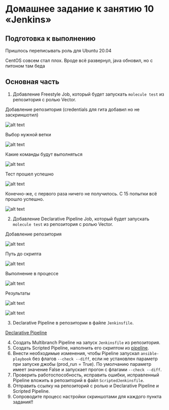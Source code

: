 # Домашнее задание к занятию 10 «Jenkins»

## Подготовка к выполнению

Пришлось переписывать роль для Ubuntu 20.04

CentOS совсем стал плох. Вроде всё развернул, java обновил, но с питоном там беда

## Основная часть

1. Добавление Freestyle Job, который будет запускать `molecule test` из репозитория с ролью Vector.

Добавление репозитория (credentials для гита добавил но не заскриншотил)

![alt text](<freestyle add git.png>)

Выбор нужной ветки

![alt text](<freestyle add git 2.png>)

Какие команды будут выполняться

![alt text](<freestyle shell.png>)

Тест прошел успешно

![alt text](<freestyle console.png>)

Конечно-же, с первого раза ничего не получилось. С 15 попытки всё прошло успешно.

![alt text](<freestyle result.png>)

2. Добавление Declarative Pipeline Job, который будет запускать `molecule test` из репозитория с ролью Vector.

Добавление репозитория 

![alt text](<pipeline add git.png>)

Путь до скрипта

![alt text](<pipeline add git 2.png>)

Выполнение в процессе

![alt text](<pipeline console.png>)

Результаты

![alt text](<pipeline result.png>)

![alt text](<pipeline result2.png>)

3. Declarative Pipeline в репозитории в файле `Jenkinsfile`.

[Declarative Pipeline](Jenkinsfile)

4. Создать Multibranch Pipeline на запуск `Jenkinsfile` из репозитория.
5. Создать Scripted Pipeline, наполнить его скриптом из [pipeline](./pipeline).
6. Внести необходимые изменения, чтобы Pipeline запускал `ansible-playbook` без флагов `--check --diff`, если не установлен параметр при запуске джобы (prod_run = True). По умолчанию параметр имеет значение False и запускает прогон с флагами `--check --diff`.
7. Проверить работоспособность, исправить ошибки, исправленный Pipeline вложить в репозиторий в файл `ScriptedJenkinsfile`.
8. Отправить ссылку на репозиторий с ролью и Declarative Pipeline и Scripted Pipeline.
9. Сопроводите процесс настройки скриншотами для каждого пункта задания!!
